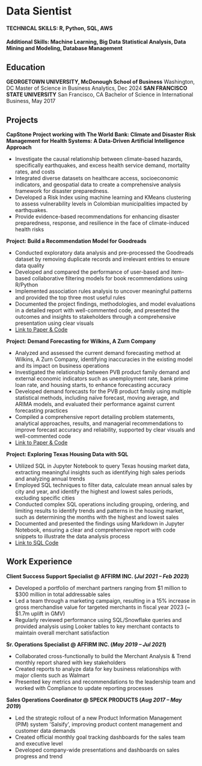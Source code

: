 # Data Sientist

#### TECHNICAL SKILLS: R, Python, SQL, AWS
#### Additional Skills: Machine Learning, Big Data Statistical Analysis, Data Mining and Modeling, Database Management

## Education
**GEORGETOWN UNIVERSITY, McDonough School of Business**
Washington, DC 
Master of Science in Business Analytics, Dec 2024
**SAN FRANCISCO STATE UNIVERSITY** 
San Francisco, CA 
Bachelor of Science in International Business, May 2017

## Projects
**CapStone Project working with The World Bank: Climate and Disaster Risk Management for Health Systems: A Data-Driven Artificial Intelligence Approach**
- Investigate the causal relationship between climate-based hazards, specifically earthquakes, and excess health service demand, mortality rates, and costs
- Integrated diverse datasets on healthcare access, socioeconomic indicators, and geospatial data to create a comprehensive analysis framework for disaster preparedness.
- Developed a Risk Index using machine learning and KMeans clustering to assess vulnerability levels in Colombian municipalities impacted by earthquakes.
- Provide evidence-based recommendations for enhancing disaster preparedness, response, and resilience in the face of climate-induced health risks

**Project: Build a Recommendation Model for Goodreads**
- Conducted exploratory data analysis and pre-processed the Goodreads dataset by removing duplicate records and irrelevant entries to ensure data quality
- Developed and compared the performance of user-based and item-based collaborative filtering models for book recommendations using R/Python
- Implemented association rules analysis to uncover meaningful patterns and provided the top three most useful rules
- Documented the project findings, methodologies, and model evaluations in a detailed report with well-commented code, and presented the outcomes and insights to stakeholders through a comprehensive presentation using clear visuals
- [Link to Paper & Code](https://github.com/ptsweda/Build-a-Recommendation-Model-for-Goodreads.git)

**Project: Demand Forecasting for Wilkins, A Zurn Company**
- Analyzed and assessed the current demand forecasting method at Wilkins, A Zurn Company, identifying inaccuracies in the existing model and its impact on business operations
- Investigated the relationship between PVB product family demand and external economic indicators such as unemployment rate, bank prime loan rate, and housing starts, to enhance forecasting accuracy
- Developed demand forecasts for the PVB product family using multiple statistical methods, including naïve forecast, moving average, and ARIMA models, and evaluated their performance against current forecasting practices
- Compiled a comprehensive report detailing problem statements, analytical approaches, results, and managerial recommendations to improve forecast accuracy and reliability, supported by clear visuals and well-commented code
- [Link to Paper & Code](https://github.com/ptsweda/Demand-Forecasting-for-Wilkins-A-Zurn-Company.git)
  
**Project: Exploring Texas Housing Data with SQL**
- Utilized SQL in Jupyter Notebook to query Texas housing market data, extracting meaningful insights such as identifying high sales periods and analyzing annual trends
- Employed SQL techniques to filter data, calculate mean annual sales by city and year, and identify the highest and lowest sales periods, excluding specific cities
- Conducted complex SQL operations including grouping, ordering, and limiting results to identify trends and patterns in the housing market, such as determining the months with the highest and lowest sales
- Documented and presented the findings using Markdown in Jupyter Notebook, ensuring a clear and comprehensive report with code snippets to illustrate the data analysis process
- [Link to SQL Code](https://github.com/ptsweda/Exploring-Texas-Housing-Data-with-SQL.git)
  
## Work Experience
**Client Success Support Specialist @ AFFIRM INC. (_Jul 2021 – Feb 2023_)**
- Developed a portfolio of merchant partners ranging from $1 million to $300 million in total addressable sales
- Led a team through a marketing campaign, resulting in a 15% increase in gross merchandise value for targeted merchants in fiscal year 2023 (~ $1.7m uplift in GMV)
- Regularly reviewed performance using SQL/Snowflake queries and provided analysis using Looker tables to key merchant contacts to maintain overall merchant satisfaction

**Sr. Operations Specialist  @ AFFIRM INC. (_May 2019 – Jul 2021_)**
- Collaborated cross-functionally to build the Merchant Analysis & Trend monthly report shared with key stakeholders
- Created reports to analyze data for key business relationships with major clients such as Walmart
- Presented key metrics and recommendations to the leadership team and worked with Compliance to update reporting processes

**Sales Operations Coordinator @ SPECK PRODUCTS (_Aug 2017 – May 2019_)**
- Led the strategic rollout of a new Product Information Management (PIM) system 'Salsify', improving product content management and customer data demands
- Created official monthly goal tracking dashboards for the sales team and executive level
- Developed company-wide presentations and dashboards on sales progress and trend

